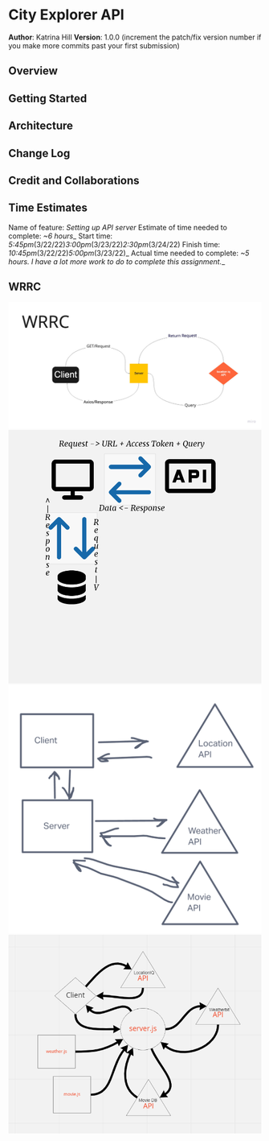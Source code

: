 # City Explorer API

**Author**: Katrina Hill
**Version**: 1.0.0 (increment the patch/fix version number if you make more commits past your first submission)

## Overview
<!-- Provide a high level overview of what this application is and why you are building it, beyond the fact that it's an assignment for this class. (i.e. What's your problem domain?) -->

## Getting Started
<!-- What are the steps that a user must take in order to build this app on their own machine and get it running? -->

## Architecture
<!-- Provide a detailed description of the application design. What technologies (languages, libraries, etc) you're using, and any other relevant design information. -->

## Change Log
<!-- Use this area to document the iterative changes made to your application as each feature is successfully implemented. Use time stamps. Here's an example:

01-01-2001 4:59pm - Application now has a fully-functional express server, with a GET route for the location resource. -->

## Credit and Collaborations
<!-- Give credit (and a link) to other people or resources that helped you build this application. -->

## Time Estimates

Name of feature: _Setting up API server_
Estimate of time needed to complete: _~6 hours__
Start time: _5:45pm_(3/22/22)_3:00pm_(3/23/22)_2:30pm_(3/24/22)
Finish time: _10:45pm_(3/22/22)_5:00pm_(3/23/22)_
Actual time needed to complete: _~5 hours. I have a lot more work to do to complete this assignment.__

## WRRC
![WRRC - Lab06](WRRC.jpg)
![WRRC - Lab07](WRRC2.png)
![WRRC - Lab08](WRRC-lab08.png)
![WRRC - Lab09](lab09WRRC.png)